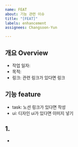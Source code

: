 ```yaml
---
name: FEAT
about: 기능 관련 이슈
title: "[FEAT]"
labels: enhancement
assignees: Changsoon-Yun

---
```


<!-- 기능 내용 -->
## 개요 Overview
- 작업 일자: 
- 목적: 
- 링크: 관련 링크가 있다면 링크

<!-- 작업할 기능에 대해 간단히 작성 -->
## 기능 feature
- task: 노션 링크가 있다면 작성
- ui: 디자인 ui가 있다면 이미지 넣기

<!-- (선택) 자세한 내용 -->
## 1.
-
